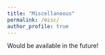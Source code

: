 ```yaml
---
title: "Miscellaneous"
permalink: /misc/
author_profile: true
---
```


Would be available in the future! 
